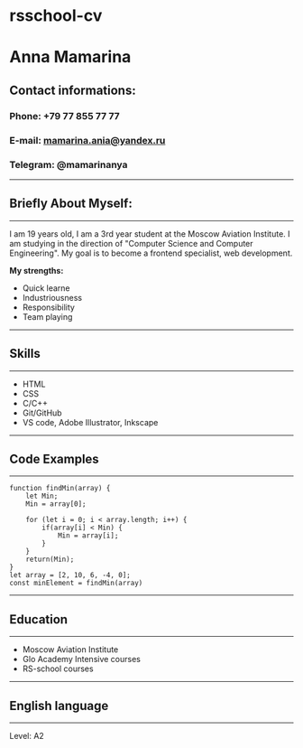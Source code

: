 # rsschool-cv
# **Anna Mamarina**

## **Contact informations:**
### **Phone**: +79 77 855 77 77
### **E-mail**: mamarina.ania@yandex.ru
### **Telegram**: @mamarinanya
---
## **Briefly About Myself:**
---
I am 19 years old, I am a 3rd year student at the Moscow Aviation Institute. I am studying in the direction of "Computer Science and Computer Engineering". My goal is to become a frontend specialist, web development.

**My strengths:**
* Quick learne
* Industriousness
* Responsibility
* Team playing
---
## **Skills**
---
* HTML
* CSS
* C/C++
* Git/GitHub
* VS code, Adobe Illustrator, Inkscape
---
## **Code Examples**
---
    function findMin(array) {
        let Min;
        Min = array[0];

        for (let i = 0; i < array.length; i++) {
            if(array[i] < Min) {
                Min = array[i];
            }
        }
        return(Min);
    }
    let array = [2, 10, 6, -4, 0];
    const minElement = findMin(array)

---
## **Education**
---
* Moscow Aviation Institute
* Glo Academy Intensive courses
* RS-school courses
---
## **English language**
---
Level: A2



